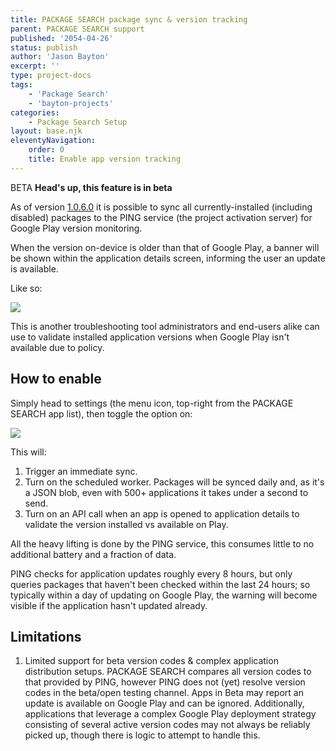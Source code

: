 ```yaml
---
title: PACKAGE SEARCH package sync & version tracking
parent: PACKAGE SEARCH support
published: '2054-04-26'
status: publish
author: 'Jason Bayton'
excerpt: ''
type: project-docs
tags: 
    - 'Package Search'
    - 'bayton-projects'
categories: 
    - Package Search Setup
layout: base.njk
eleventyNavigation: 
    order: 0
    title: Enable app version tracking
---
```


<span class="label label-orange">BETA</span> **Head's up, this feature is in beta**

As of version [1.0.6.0](/projects/package-search/release-notes/1060) it is possible to sync all currently-installed (including disabled) packages to the PING service (the project activation server) for Google Play version monitoring.

When the version on-device is older than that of Google Play, a banner will be shown within the application details screen, informing the user an update is available.

Like so:

![](https://cdn.bayton.org/uploads/2025/package-search-sync/Screenshot_2.png)

This is another troubleshooting tool administrators and end-users alike can use to validate installed application versions when Google Play isn't available due to policy.

## How to enable

Simply head to settings (the menu icon, top-right from the PACKAGE SEARCH app list), then toggle the option on:

![](https://cdn.bayton.org/uploads/2025/package-search-sync/Screenshot_1.png)

This will:

1. Trigger an immediate sync.
2. Turn on the scheduled worker. Packages will be synced daily and, as it's a JSON blob, even with 500+ applications it takes under a second to send.
3. Turn on an API call when an app is opened to application details to validate the version installed vs available on Play.

All the heavy lifting is done by the PING service, this consumes little to no additional battery and a fraction of data.

PING checks for application updates roughly every 8 hours, but only queries packages that haven't been checked within the last 24 hours; so typically within a day of updating on Google Play, the warning will become visible if the application hasn't updated already.

## Limitations

1. Limited support for beta version codes & complex application distribution setups. PACKAGE SEARCH compares all version codes to that provided by PING, however PING does not (yet) resolve version codes in the beta/open testing channel. Apps in Beta may report an update is available on Google Play and can be ignored. Additionally, applications that leverage a complex Google Play deployment strategy consisting of several active version codes may not always be reliably picked up, though there is logic to attempt to handle this.